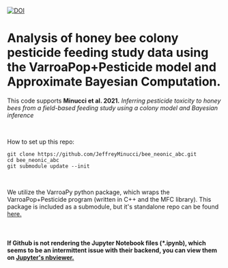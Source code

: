 [![DOI](https://zenodo.org/badge/153177225.svg)](https://zenodo.org/badge/latestdoi/153177225)

# Analysis of honey bee colony pesticide feeding study data using the VarroaPop+Pesticide model and Approximate Bayesian Computation.

This code supports **Minucci et al. 2021.** *Inferring pesticide toxicity to honey bees from a field-based feeding study using a colony model and Bayesian inference*

<br>

How to set up this repo:

```
git clone https://github.com/JeffreyMinucci/bee_neonic_abc.git
cd bee_neonic_abc
git submodule update --init
```

<br>

We utilize the VarroaPy python package, which wraps the VarroaPop+Pesticide program (written in C++ and the MFC library). This package is included as a submodule, but it's standalone repo can be found [here.](https://github.com/quanted/VarroaPy/)

<br>

#### If Github is not rendering the Jupyter Notebook files (*.ipynb), which seems to be an intermittent issue with their backend, you can view them on [Jupyter's nbviewer.](https://nbviewer.jupyter.org/github/JeffreyMinucci/bee_neonic_abc/tree/master/) 
